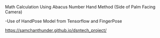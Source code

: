 Math Calculation Using Abacus Number Hand Method (Side of Palm Facing Camera)

-Use of HandPose Model from Tensorflow and FingerPose

https://samchanthunder.github.io/dsntech_project/
